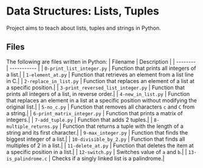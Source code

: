 # Data Structures: Lists, Tuples
Project aims to teach about lists, tuples and strings in Python.

## Files
The following are files written in Python:
| Filename | Description |
| -------- | ----------- |
| `0-print_list_integer.py` | Function that prints all integers of a list.|
| `1-element_at.py` | Function that retrieves an element from a list line in C.|
| `2-replace_in_list.py` | Function that replaces an element of a list at a specific position.|
| `3-print_reversed_list_integer.py` | Function that prints all integers of a list, in reverse order.|
| `4-new_in_list.py` | Function that replaces an element in a list at a specific position without modifying the original list.|
| `5-no_c.py` | Function that removes all characters `c` and `C` from a string.|
| `6-print_matrix_integer.py` | Function that prints a matrix of integers.|
| `7-add_tuple.py` | Function that adds 2 tuples.|
| `8-multiple_returns.py` | Function that returns a tuple with the length of a string and its first character.|
| `9-max_integer.py` | Function that finds the biggest integer of a list.|
| `10-divisible_by_2.py` | Function that finds all multiples of 2 in a list.|
| `11-delete_at.py` | Function that deletes the item at a specific position in a list.|
| `12-switch.py` | Switches value of `a` and `b`.|
| `13-is_palindrome.c` | Checks if a singly linked list is a palindrome.|

